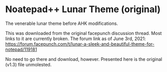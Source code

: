 # Noatepad++ Lunar Theme (original)

The venerable lunar theme before AHK modifications.

This was downloaded from the original facepunch discussion thread. Most links to it are currently broken. 
The forum link as of June 3rd, 2021: https://forum.facepunch.com/t/lunar-a-sleek-and-beautiful-theme-for-notepad/119181

No need to go there and download, however. Presented here is the original (v1.3) file unmolested.
